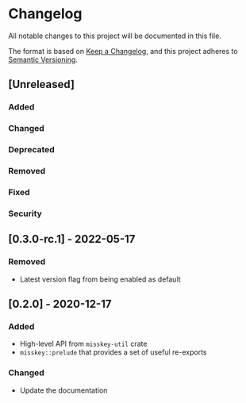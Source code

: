 # Changelog

All notable changes to this project will be documented in this file.

The format is based on [Keep a Changelog](https://keepachangelog.com/en/1.0.0/),
and this project adheres to [Semantic Versioning](https://semver.org/spec/v2.0.0.html).

## [Unreleased]

### Added
### Changed
### Deprecated
### Removed
### Fixed
### Security

## [0.3.0-rc.1] - 2022-05-17

### Removed

- Latest version flag from being enabled as default

## [0.2.0] - 2020-12-17

### Added

- High-level API from `misskey-util` crate
- `misskey::prelude` that provides a set of useful re-exports

### Changed

- Update the documentation

